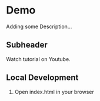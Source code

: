 # Demo 


Adding some Description...

## Subheader

Watch tutorial on Youtube.

## Local Development

1. Open index.html in your browser 